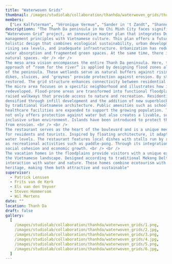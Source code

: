 ```yaml
---
title: "Waterwoven Grids"
thumbnail: /images/studiolab/collaboration/thanhda/waterwoven_grids/thumb.png
members:
  ["Lex Kalfsterman", "Véronique Vermue", "Sander in 't Zandt", "Shannon Zwart"]
descriptionn: "The Thanh Da peninsula in Ho Chi Minh City faces significant challenges. The combination of climate change, flooding, urbanization, and the loss of green space threatens the livability of the area. Our multidisciplinary team proudly introduces the
“Waterwoven Grid” project, an innovative master plan that integrates Dutch water
management principles with Vietnamese culture. This plan offers a future-proof and
holistic design that combines ecological sustainability, urban development, and cultural identity. Thanh Da is grappling with severe flooding issues due to heavy rainfall,
rising sea levels, and inadequate infrastructure. Urbanization has reduced natural
water absorption and fragmented green spaces. At the same time, there is a shortage of affordable housing and modern amenities for residents. This master plan provides solutions by combining water management with the redevelopment of urban and
natural spaces. <br /> <br />
The meso area vision encompasses the entire Thanh Da peninsula. Here, the Dutch
approach of “room for the river” is applied by designing flood zones along the edges
of the peninsula. These wetlands serve as natural buffers against rising water, while
dikes, sluices, and ‘groynes’ provide protection against erosion. By strategically designating areas for urban, agricultural, and natural functions, ecological balance is
restored. The grid structure enhances connectivity between residential areas, agricultural land, and nature while preserving the existing qualities of Thanh Da. <br /> <br />
The micro area focuses on a specific neighborhood and illustrates how it can be
redeveloped. Flood-prone areas are transformed into functional floodplains with
raised walkways that provide access to nature and recreation. Residential areas are
densified through infill development and the addition of new superblocks inspired
by traditional Vietnamese architecture. Public amenities such as schools, parks, and
healthcare facilities are expanded to support the growing population. The micro area
not only offers protection against water but also creates a livable, sustainable, and
inclusive urban environment. Islands have been introduced to protect the peninsula
from erosion. <br /> <br />
The restaurant serves as the heart of the boulevard and is a unique meeting place
for residents and tourists. Inspired by floating architecture, it adapts to changing
water levels. The restaurant features local dishes with stalls run by residents, as well
as recreational activities such as paddle-pong. Through its integration with the boulevard—functioning as a multifunctional dike and public space—the restaurant fosters
social cohesion and economic growth. <br /> <br />
The vacation homes in the floodplains provide visitors with a unique experience of
the Vietnamese landscape. Designed according to traditional Mekong Delta architecture, these houses vary in size and are built on elevated platforms to withstand flooding. The natural environment remains intact while visitors can enjoy a harmonious
interaction with water and nature. These homes combine ecotourism with cultural
heritage, making them both attractive and sustainable"
supervisor:
  - Patrick Lenssen
  - Frits van de Kerk
  - Els van den Veyver
  - Steven Hommersom
  - Wil Mertens
date: ""
location: Thanh Da
draft: false
gallery:
  [
    /images/studiolab/collaboration/thanhda/waterwoven_grids/1.png,
    /images/studiolab/collaboration/thanhda/waterwoven_grids/2.jpg,
    /images/studiolab/collaboration/thanhda/waterwoven_grids/3.png,
    /images/studiolab/collaboration/thanhda/waterwoven_grids/4.jpg,
    /images/studiolab/collaboration/thanhda/waterwoven_grids/5.png,
    /images/studiolab/collaboration/thanhda/waterwoven_grids/6.jpg,
  ]
---
```

